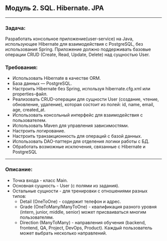 ## Модуль 2. SQL. Hibernate. JPA

---

### Задача:
Разработать консольное приложение(user-service) на Java, использующее Hibernate для взаимодействия с PostgreSQL, 
без использования Spring. Приложение должно поддерживать базовые операции CRUD (Create, Read, Update, Delete) 
над сущностью User.

### Требования:
* Использовать Hibernate в качестве ORM. 
* База данных — PostgreSQL.
* Настроить Hibernate без Spring, используя hibernate.cfg.xml или properties-файл.
* Реализовать CRUD-операции для сущности User (создание, чтение, обновление, удаление), 
которая состоит из полей: id, name, email, age, created_at. 
* Использовать консольный интерфейс для взаимодействия с пользователем. 
* Использовать Maven для управления зависимостями. 
* Настроить логирование. 
* Настроить транзакционность для операций с базой данных. 
* Использовать DAO-паттерн для отделения логики работы с БД. 
* Обработать возможные исключения, связанные с Hibernate и PostgreSQL

---
### Описание:
* Точка входа - класс Main.
* Основная сущность - User (с полями из задания).
* Остальные сущности - для тренировки с отношениями разных типов:
  * Detail (OneToOne) - содержит телефон и адрес.
  * Grade (OneToMany/ManyToOne) - квалификация разного уровня (intern, junior, middle, senior) может присваиваться 
многим пользователям.
  * Direction (ManyToMany) - направления обучения (backend, frontend, QA, Project, DevOps, Product).
Каждый пользователь может выбрать несколько направлений.
